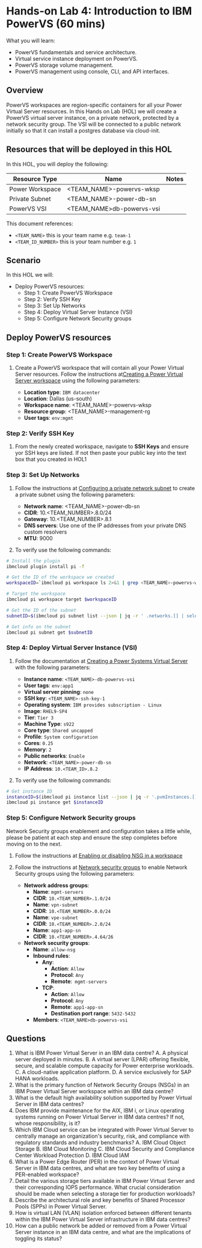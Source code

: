 # Hands-on Lab 4: Introduction to IBM PowerVS (60 mins)

What you will learn:

* PowerVS fundamentals and service architecture.
* Virtual service instance deployment on PowerVS.
* PowerVS storage volume management.
* PowerVS management using console, CLI, and API interfaces.

## Overview

PowerVS workspaces are region-specific containers for all your Power Virtual Server resources. In this Hands on Lab (HOL) we will create a PowerVS virtual server instance, on a private network, protected by a network security group. The VSI will be connected to a public network initially so that it can install a postgres database via cloud-init.

## Resources that will be deployed in this HOL

In this HOL, you will deploy the following:

Resource Type | Name | Notes
---------|----------|---------
Power Workspace | <TEAM_NAME>-powervs-wksp
Private Subnet | <TEAM_NAME>-power-db-sn
PowerVS VSI | <TEAM_NAME>db-powervs-vsi

This document references:

- `<TEAM_NAME>` this is your team name e.g. `team-1`
- `<TEAM_ID_NUMBER>` this is your team number e.g. `1`

## Scenario

In this HOL we will:

* Deploy PowerVS resources:
    * Step 1: Create PowerVS Workspace
    * Step 2: Verify SSH Key
    * Step 3: Set Up Networks
    * Step 4: Deploy Virtual Server Instance (VSI)
    * Step 5: Configure Network Security groups

## Deploy PowerVS resources

### Step 1: Create PowerVS Workspace

1. Create a PowerVS workspace that will contain all your Power Virtual Server resources. Follow the instructions at[Creating a Power Virtual Server workspace](https://cloud.ibm.com/docs/power-iaas?topic=power-iaas-creating-power-virtual-server#creating-service) using the following parameters:

   - **Location type**: `IBM datacenter`
   - **Location**: Dallas (us-south)
   - **Workspace name**: <TEAM_NAME>-powervs-wksp
   - **Resource group**: <TEAM_NAME>-management-rg
   - **User tags**: `env:mgmt`

### Step 2: Verify SSH Key

1. From the newly created workspace, navigate to **SSH Keys** and ensure yor SSH keys are listed. If not then paste your public key into the text box that you created in HOL1

### Step 3: Set Up Networks

1. Follow the instructions at [Configuring a private network subnet](https://cloud.ibm.com/docs/power-iaas?topic=power-iaas-configuring-subnet) to create a private subnet using the following parameters:
   
   - **Network name**: <TEAM_NAME>-power-db-sn
   - **CIDR**: 10.<TEAM_NUMBER>.8.0/24
   - **Gateway**: 10.<TEAM_NUMBER>.8.1
   - **DNS servers**: Use one of the IP addresses from your private DNS custom resolvers
   - **MTU**: 9000

2. To verify use the following commands:

```bash
# Install the plugin
ibmcloud plugin install pi -f

# Get the ID of the workspace we created
workspaceID=`ibmcloud pi workspace ls 2>&1 | grep <TEAM_NAME>-powervs-wksp | awk '{print $NF}'`

# Target the workspace
ibmcloud pi workspace target $workspaceID

# Get the ID of the subnet
subnetID=$(ibmcloud pi subnet list --json | jq -r ' .networks.[] | select(.name=="<TEAM_Name>-power-db-sn") | .networkID')

# Get info on the subnet
ibmcloud pi subnet get $subnetID
```

### Step 4: Deploy Virtual Server Instance (VSI)

1. Follow the documentation at [Creating a Power Systems Virtual Server](https://cloud.ibm.com/docs/power-iaas?topic=power-iaas-creating-power-virtual-server) with the following parameters: 

   - **Instance name**: `<TEAM_NAME>-db-powervs-vsi`
   - **User tags**: `env:app1`
   - **Virtual server pinning**: `none`
   - **SSH key**: `<TEAM_NAME>-ssh-key-1`
   - **Operating system**: `IBM provides subscription - Linux`
   - **Image**: `RHEL9-SP4`
   - **Tier**: `Tier 3`
   - **Machine Type**: `s922`
   - **Core type**: `Shared uncapped`
   - **Profile**: `System configuration`
   - **Cores**: `0.25`
   - **Memory**: `2`
   - **Public networks**: `Enable`
   - **Network**: `<TEAM_NAME>-power-db-sn`
   - **IP Address**: `10.<TEAM_ID>.8.2`

2. To verify use the following commands:
 
```bash
# Get instance ID
instanceID=$(ibmcloud pi instance list --json | jq -r '.pvmInstances.[] | select(.name=="<TEAM_NAME>-db-powervs-vsi") | .id')
ibmcloud pi instance get $instanceID
```

### Step 5: Configure Network Security groups

Network Security groups enablement and configuration takes a little while, please be patient at each step and ensure the step completes before moving on to the next.

1. Follow the instructions at [Enabling or disabling NSG in a workspace](https://cloud.ibm.com/docs/power-iaas?topic=power-iaas-nsg#enable-disable-nsg)
2. Follow the instructions at [Network security groups](https://cloud.ibm.com/docs/power-iaas?topic=power-iaas-nsg) to enable Network Security groups using the following parameters:

    - **Network address groups**:
      - **Name**: `mgmt-servers`
      - **CIDR**: `10.<TEAM_NUMBER>.1.0/24`
      - **Name**: `vpn-subnet`
      - **CIDR**: `10.<TEAM_NUMBER>.0.0/24`
      - **Name**: `vpe-subnet`
      - **CIDR**: `10.<TEAM_NUMBER>.2.0/24`
      - **Name**: `app1-app-sn`
      - **CIDR**: `10.<TEAM_NUMBER>.4.64/26`
    - **Network security groups**:
      - **Name**: `allow-nsg` 
      - **Inbound rules**:
        - **Any**:
          - **Action**: `Allow`
          - **Protocol**: `Any`
          - **Remote**:` mgmt-servers`
        - **TCP**:
          - **Action**: `Allow`
          - **Protocol**: `Any`
          - **Remote**: `app1-app-sn`
          - **Destination port range**: `5432-5432`
      - **Members**: `<TEAM_NAME>db-powervs-vsi`

## Questions

1. What is IBM Power Virtual Server in an IBM data centre?
   A. A physical server deployed in minutes.
   B. A virtual server (LPAR) offering flexible, secure, and scalable compute capacity for Power enterprise workloads.
   C. A cloud-native application platform.
   D. A service exclusively for SAP HANA workloads.
2. What is the primary function of Network Security Groups (NSGs) in an IBM Power Virtual Server workspace within an IBM data centre?
3. What is the default high availability solution supported by Power Virtual Server in IBM data centres?
4. Does IBM provide maintenance for the AIX, IBM i, or Linux operating systems running on Power Virtual Server in IBM data centres? If not, whose responsibility, is it?
5. Which IBM Cloud service can be integrated with Power Virtual Server to centrally manage an organization's security, risk, and compliance with regulatory standards and industry benchmarks?
    A. IBM Cloud Object Storage
    B. IBM Cloud Monitoring
    C. IBM Cloud Security and Compliance Center Workload Protection
    D. IBM Cloud IAM
6. What is a Power Edge Router (PER) in the context of Power Virtual Server in IBM data centres, and what are two key benefits of using a PER-enabled workspace?
7. Detail the various storage tiers available in IBM Power Virtual Server and their corresponding IOPS performance. What crucial consideration should be made when selecting a storage tier for production workloads?
8. Describe the architectural role and key benefits of Shared Processor Pools (SPPs) in Power Virtual Server.
9. How is virtual LAN (VLAN) isolation enforced between different tenants within the IBM Power Virtual Server infrastructure in IBM data centres?
10. How can a public network be added or removed from a Power Virtual Server instance in an IBM data centre, and what are the implications of toggling its status?
